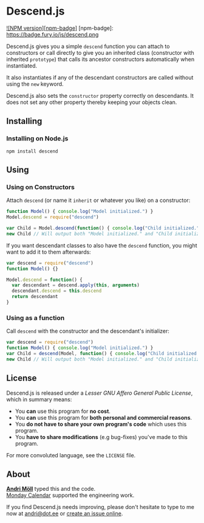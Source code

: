Descend.js
==========
[![NPM version][npm-badge]](http://badge.fury.io/js/descend)
[npm-badge]: https://badge.fury.io/js/descend.png

Descend.js gives you a simple `descend` function you can attach to constructors
or call directly to give you an inherited class (constructor with inherited
`prototype`) that calls its ancestor constructors automatically when
instantiated.

It also instantiates if any of the descendant constructors are called without
using the `new` keyword.

Descend.js also sets the `constructor` property correctly on descendants. It
does not set any other property thereby keeping your objects clean.


Installing
----------
### Installing on Node.js
```
npm install descend
```


Using
-----
### Using on Constructors
Attach `descend` (or name it `inherit` or whatever you like) on a constructor:
```javascript
function Model() { console.log("Model initialized.") }
Model.descend = require("descend")

var Child = Model.descend(function() { console.log("Child initialized.") })
new Child // Will output both "Model initialized." and "Child initialized."
```

If you want descendant classes to also have the `descend` function, you might
want to add it to them afterwards:
```javascript
var descend = require("descend")
function Model() {}

Model.descend = function() {
  var descendant = descend.apply(this, arguments)
  descendant.descend = this.descend
  return descendant
}
```


### Using as a function
Call `descend` with the constructor and the descendant's initializer:
```javascript
var descend = require("descend")
function Model() { console.log("Model initialized.") }
var Child = descend(Model, function() { console.log("Child initialized.") })
new Child // Will output both "Model initialized." and "Child initialized."
```


License
-------
Descend.js is released under a *Lesser GNU Affero General Public License*, which
in summary means:

- You **can** use this program for **no cost**.
- You **can** use this program for **both personal and commercial reasons**.
- You **do not have to share your own program's code** which uses this program.
- You **have to share modifications** (e.g bug-fixes) you've made to this
  program.

For more convoluted language, see the `LICENSE` file.


About
-----
**[Andri Möll](http://themoll.com)** typed this and the code.  
[Monday Calendar](https://mondayapp.com) supported the engineering work.

If you find Descend.js needs improving, please don't hesitate to type to me now
at [andri@dot.ee][email] or [create an issue online][issues].

[email]: mailto:andri@dot.ee
[issues]: https://github.com/moll/js-descend/issues
